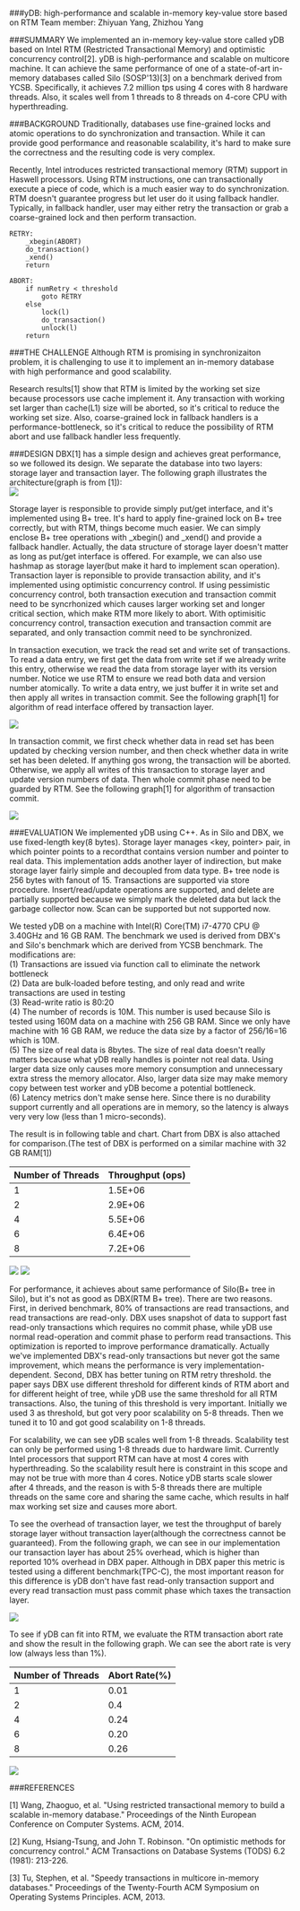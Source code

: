 ###yDB: high-performance and scalable in-memory key-value store based on RTM
Team member: Zhiyuan Yang, Zhizhou Yang

###SUMMARY
We implemented an in-memory key-value store called yDB based on Intel RTM (Restricted Transactional Memory) and optimistic concurrency control[2]. yDB is high-performance and scalable on multicore machine. It can achieve the same performance of one of a state-of-art in-memory databases called Silo (SOSP'13)[3] on a benchmark derived from YCSB. Specifically, it achieves 7.2 million tps using 4 cores with 8 hardware threads. Also, it scales well from 1 threads to 8 threads on 4-core CPU with hyperthreading.

###BACKGROUND
Traditionally, databases use fine-grained locks and atomic operations to do synchronization and transaction. While it can provide good performance and reasonable scalability, it's hard to make sure the correctness and the resulting code is very complex.  

Recently, Intel introduces restricted transactional memory (RTM) support in Haswell processors. Using RTM instructions, one can transactionally execute a piece of code, which is a much easier way to do synchronization. RTM doesn't guarantee progress but let user do it using fallback handler. Typically, in fallback handler, user may either retry the transaction or grab a coarse-grained lock and then perform transaction.
```
RETRY:
	_xbegin(ABORT)
	do_transaction()
	_xend()
	return

ABORT:
	if numRetry < threshold
		goto RETRY
	else
		lock(l)
		do_transaction()
		unlock(l)
	return
```

###THE CHALLENGE
Although RTM is promising in synchronizaiton problem, it is challenging to use it to implement an in-memory database with high performance and good scalability. 

Research results[1] show that RTM is limited by the working set size because processors use cache implement it. Any transaction with working set larger than cache(L1) size will be aborted, so it's critical to reduce the working set size. Also, coarse-grained lock in fallback handlers is a performance-bottleneck, so it's critical to reduce the possibility of RTM abort and use fallback handler less frequently.

###DESIGN
DBX[1] has a simple design and achieves great performance, so we followed its design. We separate the database into two layers: storage layer and transaction layer. The following graph illustrates the architecture(graph is from [1]):  
<a href="url"><img src="https://github.com/Zhiyuan-Yang/yDB/blob/occ/arch.png?raw=true"></a>

Storage layer is responsible to provide simply put/get interface, and it's implemented using B+ tree. It's hard to apply fine-grained lock on B+ tree correctly, but with RTM, things become much easier. We can simply enclose B+ tree operations with _xbegin() and _xend() and provide a fallback handler. Actually, the data structure of storage layer doesn't matter as long as put/get interface is offered. For example, we can also use hashmap as storage layer(but make it hard to implement scan operation).  
Transaction layer is reponsible to provide transaction ability, and it's implemented using optimistic concurrency control. If using pessimistic concurrency control, both transaction execution and transaction commit need to be syncrhonized which causes larger working set and longer critical section, which make RTM more likely to abort. With optimisitic concurrency control, transaction execution and transaction commit are separated, and only transaction commit need to be synchronized.  


In transaction execution, we track the read set and write set of transactions. To read a data entry, we first get the data from write set if we already write this entry, otherwise we read the data from storage layer with its version number. Notice we use RTM to ensure we read both data and version number atomically. To write a data entry, we just buffer it in write set and then apply all writes in transaction commit. See the following graph[1] for algorithm of read interface offered by transaction layer. 

<a href="url"><img src="https://github.com/Zhiyuan-Yang/yDB/blob/occ/algo-read.png?raw=true"></a>

In transaction commit, we first check whether data in read set has been updated by checking version number, and then check whether data in write set has been deleted. If anything gos wrong, the transaction will be aborted. Otherwise, we apply all writes of this transaction to storage layer and update version numbers of data. Then whole commit phase need to be guarded by RTM. See the following graph[1] for algorithm of transaction commit.  

<a href="url"><img src="https://github.com/Zhiyuan-Yang/yDB/blob/occ/algo-commit.png?raw=true"></a>


###EVALUATION
We implemented yDB using C++. As in Silo and DBX, we use fixed-length key(8 bytes). Storage layer manages <key, pointer> pair, in which pointer points to a recordthat contains version number and pointer to real data. This implementation adds another layer of indirection, but make storage layer fairly simple and decoupled from data type. B+ tree node is 256 bytes with fanout of 15. Transactions are supported via store procedure. Insert/read/update operations are supported, and delete are partially supported because we simply mark the deleted data but lack the garbage collector now. Scan can be supported but not supported now.

We tested yDB on a machine with Intel(R) Core(TM) i7-4770 CPU @ 3.40GHz and 16 GB RAM. The benchmark we used is derived from DBX's and Silo's benchmark which are derived from YCSB benchmark. The modifications are:  
(1) Transactions are issued via function call to eliminate the network bottleneck  
(2) Data are bulk-loaded before testing, and only read and write transactions are used in testing  
(3) Read-write ratio is 80:20  
(4) The number of records is 10M. This number is used because Silo is tested using 160M data on a machine with 256 GB RAM. Since we only have machine with 16 GB RAM, we reduce the data size by a factor of 256/16=16 which is 10M.  
(5) The size of real data is 8bytes. The size of real data doesn't really matters because what yDB really handles is pointer not real data. Using larger data size only causes more memory consumption and unnecessary extra stress the memory allocator. Also, larger data size may make memory copy between test worker and yDB become a potential bottleneck.  
(6) Latency metrics don't make sense here. Since there is no durability support currently and all operations are in memory, so the latency is always very very low (less than 1 micro-seconds).  

The result is in following table and chart. Chart from DBX is also attached for comparison.(The test of DBX is performed on a similar machine with 32 GB RAM[1])

Number of Threads | Throughput (ops)
------------ | -------------
1	| 1.5E+06
2	| 2.9E+06
4	| 5.5E+06
6	| 6.4E+06
8	| 7.2E+06

<a href="url"><img src="https://github.com/Zhiyuan-Yang/yDB/blob/occ/graph1.png?raw=true"></a>
<a href="url"><img src="https://github.com/Zhiyuan-Yang/yDB/blob/occ/dbx.png?raw=true"></a>

For performance, it achieves about same performance of Silo(B+ tree in Silo), but it's not as good as DBX(RTM B+ tree). There are two reasons. First, in derived benchmark, 80% of transactions are read transactions, and read transactions are read-only. DBX uses snapshot of data to support fast read-only transactions which requires no commit phase, while yDB use normal read-operation and commit phase to perform read transactions. This optimization is reported to improve performance dramatically. Actually we've implemented DBX's read-only transactions but never got the same improvement, which means the performance is very implementation-dependent. Second, DBX has better tuning on RTM retry threshold. the paper says DBX use different threshold for different kinds of RTM abort and for different height of tree, while yDB use the same threshold for all RTM transactions. Also, the tuning of this threshold is very important. Initially we used 3 as threshold, but got very poor scalability on 5-8 threads. Then we tuned it to 10 and got good scalability on 1-8 threads.

For scalability, we can see yDB scales well from 1-8 threads. Scalability test can only be performed using 1-8 threads due to hardware limit. Currently Intel processors that support RTM can have at most 4 cores with hyperthreading. So the scalability result here is constraint in this scope and may not be true with more than 4 cores. Notice yDB starts scale slower after 4 threads, and the reason is with 5-8 threads there are multiple threads on the same core and sharing the same cache, which results in half max working set size and causes more abort.

To see the overhead of transaction layer, we test the throughput of barely storage layer without transaction layer(although the correctness cannot be guaranteed). From the following graph, we can see in our implementation our transaction layer has about 25% overhead, which is higher than reported 10% overhead in DBX paper. Although in DBX paper this metric is tested using a different benchmark(TPC-C), the most important reason for this difference is yDB don't have fast read-only transaction support and every read transaction must pass commit phase which taxes the transaction layer.

<a href="url"><img src="https://github.com/Zhiyuan-Yang/yDB/blob/occ/graph2.png?raw=true"></a>

To see if yDB can fit into RTM, we evaluate the RTM transaction abort rate and show the result in the following graph. We can see the abort rate is very low (always less than 1%).  

Number of Threads | Abort Rate(%)
------------ | -------------
1	| 0.01
2	| 0.4
4	| 0.24
6	| 0.20
8	| 0.26

<a href="url"><img src="https://github.com/Zhiyuan-Yang/yDB/blob/occ/graph3.png?raw=true"></a>

###REFERENCES

[1] Wang, Zhaoguo, et al. "Using restricted transactional memory to build a scalable in-memory database." Proceedings of the Ninth European Conference on Computer Systems. ACM, 2014.

[2] Kung, Hsiang-Tsung, and John T. Robinson. "On optimistic methods for concurrency control." ACM Transactions on Database Systems (TODS) 6.2 (1981): 213-226.

[3] Tu, Stephen, et al. "Speedy transactions in multicore in-memory databases." Proceedings of the Twenty-Fourth ACM Symposium on Operating Systems Principles. ACM, 2013.
